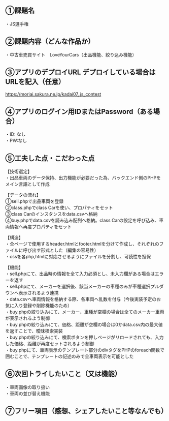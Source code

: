 ## ①課題名
・JS選手権
 ## ②課題内容（どんな作品か）
・中古車売買サイト　LoveYourCars（出品機能、絞り込み機能）
## ③アプリのデプロイURL デプロイしている場合はURLを記入（任意）
https://moriai.sakura.ne.jp/kadai07_js_contest  
## ④アプリのログイン用IDまたはPassword（ある場合）
・ID: なし  
・PW:なし
 ## ⑤工夫した点・こだわった点
【技術選定】  
・出品車両のデータ保持、出力機能が必要だった為、バックエンド側のPHPをメイン言語として作成  

【データの流れ】  
①sell.phpで出品車両を登録  
②class.phpでclass Carを使い、プロパティをセット  
③class Carのインスタンスをdata.csvへ格納  
④buy.phpでdata.csvを読み込み配列へ格納。class Carの設定を呼び込み、車両情報へ再度プロパティをセット  

【構造】  
・全ページで使用するheader.htmlとfooter.htmlを分けて作成し、それぞれのファイルに呼び出す形式とした（編集の容易性）  
・cssを各php,htmlに対応させるようにファイルを分割し、可読性を担保    

【機能】  
・sell.phpにて、出品時の情報を全て入力必須とし、未入力欄がある場合はエラーを返す  
・sell.phpにて、メーカーを選択後、該当メーカーの車種のみが車種選択プルダウンへ表示されるよう連携  
・data.csvへ車両情報を格納する際、各車両へ乱数を付与（今後実装予定のお気に入り登録や削除機能のため）  
・buy.phpの絞り込みにて、メーカー、車種が空欄の場合は全てのメーカー車両が表示されるよう制御  
・buy.phpの絞り込みにて、価格、距離が空欄の場合は0かdata.csv内の最大値を返すことで、曖昧検索実装  
・buy.phpの絞り込みにて、検索ボタンを押しページがリロードされても、入力した価格、距離が再度セットされるよう制御  
・buy.phpにて、車両表示のテンプレート部分のdivタグをPHPのforeach関数で囲むことで、テンプレートの記述のみで全車両表示を可能とした  
 ## ⑥次回トライしたいこと（又は機能）
・車両画像の取り扱い  
・車両の並び替え機能  
 ## ⑦フリー項目（感想、シェアしたいこと等なんでも）